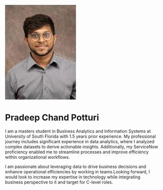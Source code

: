 ![Alt text](pradeepchandp-image.jpg)

# Pradeep Chand Potturi

I am a masters student in Business Analytics and Information Systems at University of South Florida with 1.5 years prior experience. My professional journey includes significant experience in data analytics, where I analyzed complex datasets to derive actionable insights. Additionally, my ServiceNow proficiency enabled me to streamline processes and improve efficiency within organizational workflows.

I am passionate about leveraging data to drive business decisions and enhance operational efficiencies by working in teams.Looking forward, I would look to increase my expertise in technology while integrating business perspective to it and target for C-level roles.